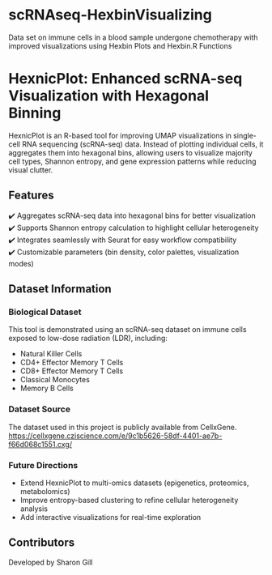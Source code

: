 # scRNAseq-HexbinVisualizing
Data set on immune cells in a blood sample undergone chemotherapy with improved visualizations using Hexbin Plots and Hexbin.R Functions

# HexnicPlot: Enhanced scRNA-seq Visualization with Hexagonal Binning  

HexnicPlot is an R-based tool for improving UMAP visualizations in single-cell RNA sequencing (scRNA-seq) data. Instead of plotting individual cells, it aggregates them into hexagonal bins, allowing users to visualize majority cell types, Shannon entropy, and gene expression patterns while reducing visual clutter.

## Features  
✔️ Aggregates scRNA-seq data into hexagonal bins for better visualization  
✔️ Supports Shannon entropy calculation to highlight cellular heterogeneity  
✔️ Integrates seamlessly with Seurat for easy workflow compatibility  
✔️ Customizable parameters (bin density, color palettes, visualization modes)  

## Dataset Information

### Biological Dataset  

This tool is demonstrated using an scRNA-seq dataset on immune cells exposed to low-dose radiation (LDR), including:  
- Natural Killer Cells  
- CD4+ Effector Memory T Cells  
- CD8+ Effector Memory T Cells  
- Classical Monocytes  
- Memory B Cells  

### Dataset Source 

The dataset used in this project is publicly available from CellxGene.
https://cellxgene.cziscience.com/e/9c1b5626-58df-4401-ae7b-f66d068c1551.cxg/

### Future Directions  

- Extend HexnicPlot to multi-omics datasets (epigenetics, proteomics, metabolomics)  
- Improve entropy-based clustering to refine cellular heterogeneity analysis  
- Add interactive visualizations for real-time exploration  

## Contributors  

Developed by Sharon Gill

